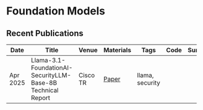 # Foundation Models

## Recent Publications

| Date |Title | Venue | Materials | Tags | Code | Summary |
| --- | --- | --- | --- | --- | --- | --- |
| Apr 2025 | Llama-3.1-FoundationAI-SecurityLLM-Base-8B Technical Report | Cisco TR | [Paper](https://arxiv.org/pdf/2504.21039) | llama, security | | |
